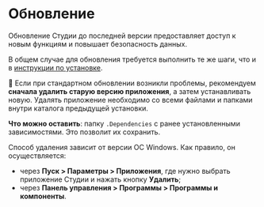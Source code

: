 # Обновление 

Обновление Студии до последней версии предоставляет доступ к новым функциям и повышает безопасность данных. 

В общем случае для обновления требуется выполнить те же шаги, что и в [инструкции по установке](https://docs.primo-rpa.ru/primo-rpa/primo-studio/installation).

:small_orange_diamond: Если при стандартном обновлении возникли проблемы, рекомендуем **сначала удалить старую версию приложения**, а затем устанавливать новую. Удалять приложение необходимо со всеми файлами и папками внутри каталога предыдущей установки. 

**Что можно оставить**: папку `.Dependencies` с ранее установленными зависимостями. Это позволит их сохранить.

Способ удаления зависит от версии ОС Windows. Как правило, он осуществляется:
* через **Пуск > Параметры > Приложения**, где нужно выбрать приложение Студии и нажать кнопку **Удалить**; 
* через **Панель управления > Программы > Программы и компоненты**.
